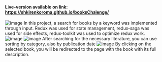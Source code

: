 #### Live-version available on link: https://shkirenkoroma.github.io/booksChalenge/
![image](https://user-images.githubusercontent.com/61347452/227291293-b329faaa-0792-433f-a00c-374e4d61ca3f.png)
In this project, a search for books by a keyword was implemented through input. Redux was used for state management, redux-saga was used for side effects, redux-toolkit was used to optimize redux work.
![image](https://user-images.githubusercontent.com/61347452/227293454-7c993838-a9c1-4a28-9de8-8f1e92ef5ade.png)
![image](https://user-images.githubusercontent.com/61347452/227293631-6957dbf6-5123-4208-a432-5c4e0db72944.png)
After searching for the necessary literature, you can use sorting by category, also by publication date
![image](https://user-images.githubusercontent.com/61347452/227296307-18fc59ea-8f21-4ce3-a7e7-992f50d03926.png)
By clicking on the selected book, you will be redirected to the page with the book with its full description.
